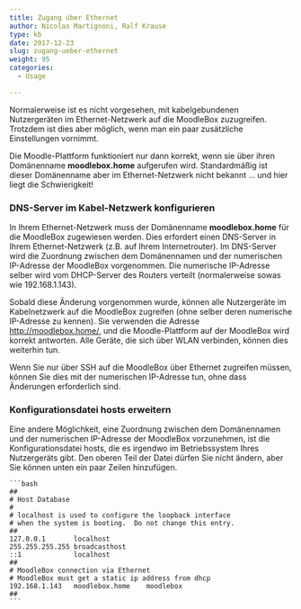 ```yaml
---
title: Zugang über Ethernet
author: Nicolas Martignoni, Ralf Krause
type: kb
date: 2017-12-23
slug: zugang-ueber-ethernet
weight: 95
categories:
  - Usage

---
```

Normalerweise ist es nicht vorgesehen, mit kabelgebundenen Nutzergeräten im Ethernet-Netzwerk auf die MoodleBox zuzugreifen. Trotzdem ist dies aber möglich, wenn man ein paar zusätzliche Einstellungen vornimmt.

Die Moodle-Plattform funktioniert nur dann korrekt, wenn sie über ihren Domänenname __moodlebox.home__ aufgerufen wird. Standardmäßig ist dieser Domänenname aber im Ethernet-Netzwerk nicht bekannt ... und hier liegt die Schwierigkeit!


### DNS-Server im Kabel-Netzwerk konfigurieren

In Ihrem Ethernet-Netzwerk muss der Domänenname __moodlebox.home__ für die MoodleBox zugewiesen werden. Dies erfordert einen DNS-Server in Ihrem Ethernet-Netzwerk (z.B. auf Ihrem Internetrouter). Im DNS-Server wird die Zuordnung zwischen dem Domänennamen und der numerischen IP-Adresse der MoodleBox vorgenommen. Die numerische IP-Adresse selber wird vom DHCP-Server des Routers verteilt (normalerweise sowas wie 192.168.1.143).

Sobald diese Änderung vorgenommen wurde, können alle Nutzergeräte im Kabelnetzwerk auf die MoodleBox zugreifen (ohne selber deren numerische IP-Adresse zu kennen). Sie verwenden die Adresse http://moodlebox.home/, und die Moodle-Plattform auf der MoodleBox wird korrekt antworten. Alle Geräte, die sich über WLAN verbinden, können dies weiterhin tun.

Wenn Sie nur über SSH auf die MoodleBox über Ethernet zugreifen müssen, können Sie dies mit der numerischen IP-Adresse tun, ohne dass Änderungen erforderlich sind.


### Konfigurationsdatei hosts erweitern

Eine andere Möglichkeit, eine Zuordnung zwischen dem Domänennamen und der numerischen IP-Adresse der MoodleBox vorzunehmen, ist die Konfigurationsdatei hosts, die es irgendwo im Betriebssystem Ihres Nutzergeräts gibt. Den oberen Teil der Datei dürfen Sie nicht ändern, aber Sie können unten ein paar Zeilen hinzufügen.


    ```bash
    ##
    # Host Database
    #
    # localhost is used to configure the loopback interface
    # when the system is booting.  Do not change this entry.
    ##
    127.0.0.1       localhost
    255.255.255.255	broadcasthost
    ::1             localhost
    ##
    # MoodleBox connection via Ethernet
    # MoodleBox must get a static ip address from dhcp
    192.168.1.143   moodlebox.home    moodlebox
    ##
    ```
